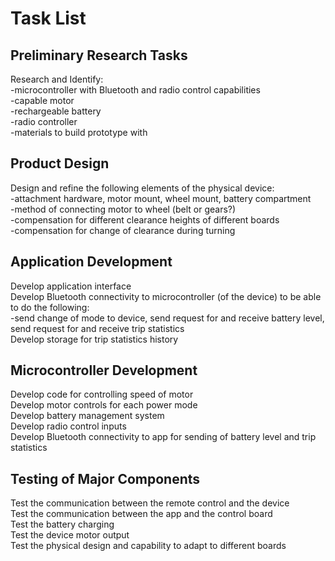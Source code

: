 # Task List <br>
## Preliminary Research Tasks <br>
Research and Identify: <br>
-microcontroller with Bluetooth and radio control capabilities <br>
-capable motor <br>
-rechargeable battery <br>
-radio controller <br>
-materials to build prototype with <br>
## Product Design <br>
Design and refine the following elements of the physical device: <br>
-attachment hardware, motor mount, wheel mount, battery compartment <br>
-method of connecting motor to wheel (belt or gears?) <br>
-compensation for different clearance heights of different boards <br>
-compensation for change of clearance during turning <br>
## Application Development <br>
Develop application interface <br>
Develop Bluetooth connectivity to microcontroller (of the device) to be able to do the following:  <br>
-send change of mode to device, send request for and receive battery level, send request for and receive trip statistics <br>
Develop storage for trip statistics history  <br>
## Microcontroller Development <br>
Develop code for controlling speed of motor <br>
Develop motor controls for each power mode <br>
Develop battery management system <br>
Develop radio control inputs <br>
Develop Bluetooth connectivity to app for sending of battery level and trip statistics <br>
## Testing of Major Components <br>
Test the communication between the remote control and the device <br>
Test the communication between the app and the control board <br>
Test the battery charging <br>
Test the device motor output <br>
Test the physical design and capability to adapt to different boards <br>

